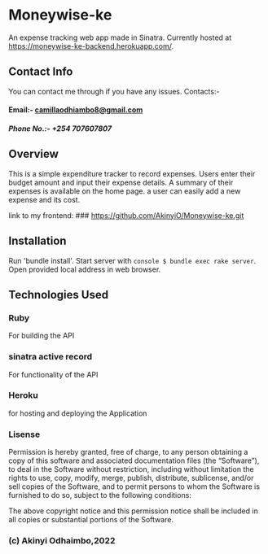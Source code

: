 

# Moneywise-ke

An expense tracking web app made in Sinatra. Currently hosted at https://moneywise-ke-backend.herokuapp.com/.

## Contact Info
You can contact me through if you have any issues. Contacts:-

#### Email:- camillaodhiambo8@gmail.com

##### Phone No.:- +254 707607807

## Overview
This is a simple expenditure tracker to record expenses. Users enter their budget amount and input their expense details. A summary of their expenses is available on the home page. 
a user can easily add a new expense and its cost.

link to my frontend: ### https://github.com/AkinyiO/Moneywise-ke.git

## Installation
Run 'bundle install'. Start server with ```console $ bundle exec rake server```. Open provided local address in web browser.

## Technologies Used

### Ruby
For building the API

### sinatra active record
For functionality of the API

### Heroku
for hosting and deploying the Application

### Lisense
Permission is hereby granted, free of charge, to any person obtaining a copy of this software and associated documentation files (the “Software”), to deal in the Software without restriction, including without limitation the rights to use, copy, modify, merge, publish, distribute, sublicense, and/or sell copies of the Software, and to permit persons to whom the Software is furnished to do so, subject to the following conditions:

The above copyright notice and this permission notice shall be included in all copies or substantial portions of the Software.

### (c) Akinyi Odhaimbo,2022

